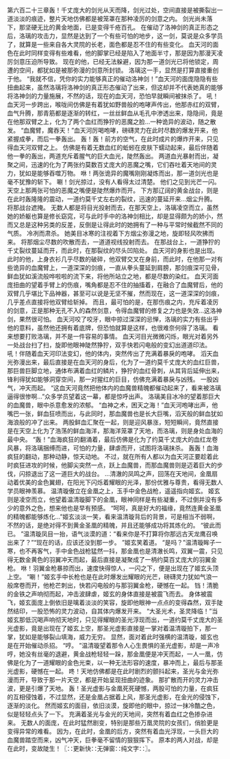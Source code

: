 第六百二十三章轰！千丈庞大的剑光从天而降，剑光过处，空间直接是被撕裂出一道淡淡的痕迹，整片天地仿佛都是被笼罩在那种凌厉的剑意之内。
剑光尚未落下，那坚硬无比的黄金地面，已是变得千疮百孔。
在催动了洛神剑的真正形态之后，洛璃的攻击力，显然是达到了一个有些可怕的地步，这一剑，莫说是众多学员了，就算是一些来自各大灵院的长老，面色都是忍不住的有些变化。
血天河的面色在此时同样变得有些难看，他的脚掌已经是陷入了地面半寸，那是因为那漫天凌厉剑意压迫所导致。
现在的他，已经无法躲避，因为那一道剑光已将他锁定，周遭的空间，都犹如是被那弥漫的剑意所封锁。
洛璃这一手，显然是打算直接重创于他。
“我就不信，凭你的实力能够真正的催动洛神剑！”血天河的面庞隐隐有些扭曲起来，虽然洛璃将洛神剑的真正形态催动了出来，但这却并不代表她真的能够将洛神剑的力量施展，不然的话，现在的血天河，恐怕早就瞬间被抹杀了。
吼！血天河一步跨出，喉咙间仿佛是有着犹如野兽般的咆哮声传出，他那赤红的双臂，血气升腾，那青筋都是逐渐的转红，一丝丝鲜血从毛孔中渗透出来，隐隐间，竟是在他那双臂之上，化为了两个血红而狰狞的恶魔之脸...一种诡异的波动，随之散发。
“血魔臂，魔吞天！”血天河厉喝咆哮，磅礴灵力在此时尽数的爆发开来，他紧握成拳，而后一拳轰出。
轰！轰！前方的空气，在此时成片的爆炸开来，只见得血天河双臂之上。
仿佛是有着无数血红的蚯蚓在皮肤下蠕动起来，最后伴随着他一拳的轰出，两道充斥着腥气的巨大血光，陡然轰出。
两道血光暴射而出，凝聚之间，迅速的化为了两张约莫数百丈庞大的恶魔之嘴，它们吞吐着天地间的灵力，犹如是能够吞噬万物。
咻！两张诡异的魔嘴刚刚凝炼而出，那一道剑光也是毫不犹豫的斩下。
唰！剑光掠过，没有人看得太过清楚。
他们之见到光芒一闪。
天空上那两张可怕的恶魔之嘴便是陡然爆炸而开。
下方那辽阔的黄金战台，则是在此时轰隆隆的震动，一道约莫千丈左右的裂纹，迅速的蔓延开来...烟尘升腾。
将那战台遮掩。
无数人都是将目光投射而去，在那天空上，洛璃凌空而立，虽然她的娇躯也算是修长窈窕，可与此时手中的洛神剑相比，却是显得颇为的娇小，然而又总是这种另类的反差，反倒是让得此时的她拥有了一种与平常时候截然不同的气质。
冷冽而肃杀。
她美目冰寒的注视着下方烟尘弥漫之地，旋即轻风吹拂而来。
将那烟尘尽数的吹散而去，一道道视线投射而去。
在那战台上，一道狰狞的千丈裂纹蔓延而开，而此时，在那裂纹的尽头凹陷处。
血天河的身影也是出现。
此时的他，上身衣衫几乎尽数的破碎，他双臂交叉在身前，而此时，在他那一对有些诡异的血魔臂上，一道深深的剑痕，一直从拳头蔓延到肩膀，那剑痕深可见骨，鲜血犹如溪流般哗啦啦的流下来，将他所站立之地，都是尽数的染红。
血天河面庞扭曲的望着手臂上的伤痕，嘴角都是忍不住的抽搐着，在融合了血魔臂后，他的双臂几乎堪比下品神器，甚至可以说是无坚不摧，然而现在，这一道深深的剑痕，几乎差点直接将他双臂给斩掉。
而且，最可怕的是，在那伤痕之内，充斥着凌厉的剑意，正是那种无孔不入的森然剑意，令得血魔臂的修复之力也是失效...这洛神剑，果然很可怕。
血天河咬了咬牙，眼中掠过深深的忌惮，洛璃的实力有些出乎他的意料，虽然他还拥有着底牌，但恐怕就算是这样，也很难奈何得了洛璃。
看来想要打败洛璃，并不是一件容易的事情。
血天河目光微微闪烁，眼光对着另外一处战台扫了扫，旋即他眼神陡然狰狞，双手快若闪电般的变幻出道道印法。
吼！伴随着血天河印法变幻，他的体内，突然传出了充满着暴戾的咆哮。
滔天血光弥漫出来，最后直接是在血天河的身后，化为了一道约莫千丈庞大的血红巨兽，那巨兽巨脚立地，通体布满着血红的鳞片，狰狞的血红骨刺，从其背后延伸出来，锋利得犹如能够洞穿空间，那一对猩红的巨目，仿佛充满着暴戾与凶残。
一股凶气，冲天而起。
“这血天河竟然把他体内的血魔兽精魄都催动起来了，看来被洛璃逼得很惨啊...”众多学员望着这一幕，都是惊呼出声。
洛璃美目冰冷的望着那巨大的血魔兽，眼中杀意愈发的浓郁。
“血神之术，困天之海！”血天河咆哮出声，他嘴巴一张，鲜血狂喷而出，与此同时，那血魔兽也是长大巨嘴，滔天般的鲜血犹如海浪般的冲了出来。
两股鲜血汇聚在一起，则是迎风暴涨，短短瞬间，竟然直接是在天空上化为了浩荡的鲜血海洋，那海洋笼罩了天地，而洛璃，则是身处血海的最中央。
“轰！”血海疯狂的翻涌着，最后仿佛是化为了约莫千丈庞大的血红龙卷风暴，将洛璃捆缚而进，可怕的力量，肆虐而开，试图将洛璃抹杀。
轰轰！血海疯狂的翻动，那种动静，惊天动地。
不过，就在所有人都以为血天河正要趁着此时疯狂进攻的时候，他脚尖突然一点，跃上血魔兽，而那血魔兽则是迈着巨大的步伐，闪掠退出了这一道巨大的战台。
...清澈的凤鸣之声，回荡在天地间，金凰扇动着优美的金色翼翅，在阳光下闪烁着耀眼的光泽，那份优雅与尊贵，看得无数人学员眼神羡慕。
温清璇傲立在金凰之上，玉手中金色战枪，遥遥指向姬玄。
姬玄则是凌空而立，他望着温清璇脚下的金凰，眼神同样是有些凝重，不过倒并没有多少的意外之色，想来他也是早有预感。
“呵呵，真是好大的福缘，竟然连黄金圣凰的精魄都能够炼化...”姬玄淡淡一笑，看来温清璇背后的背景，可是相当不弱啊，不然的话，是绝对得不到黄金圣凰的精魄，并且还能够成功将其炼化的。
“彼此而已。
”温清璇凤目一抬，语气淡漠的道：“看来你是不打算将你那远古天龙鹰召唤出来了？”“现在的话，应该还没到那一步。
”姬玄笑着道。
“是吗？”温清璇眸子一寒，也不再客气，手中金色战枪猛然一抖，那金凰也是清澈长鸣，双翼一震，只见得无数金黄色的羽翼冲天而起，最后直接是凝聚成了一柄约莫百丈庞大的羽翼金枪。
咻！羽翼金枪暴掠而出，速度快得惊人，一闪之下，便是出现在了姬玄头顶上空。
“唰！”姬玄手中长枪也是在此时爆发出耀眼的光芒，磅礴灵力犹如气浪一般席卷而开，他枪芒刺出，快若闪电般的与那羽翼金枪，硬憾在一起。
铛！清脆的金铁之声响彻而起，冲击波肆虐，姬玄的身体直接是被震飞而去。
身体被震飞，姬玄面庞上倒依旧是噙着淡淡的笑容，旋即他眼神一点点的变得森然，双手陡然结印，一股恐怖的灵力波动，自其体内爆发开来。
“大圣光术，圣灵降临！”当姬玄那低沉喝声响彻天地时，只见得耀眼的圣光浮现而出，一道约莫千丈庞大的圣光虚影，竟是出现在了姬玄上空，那圣光虚影直接是一掌对着温清璇拍下，那一掌，犹如是能够裂山填海，威力无穷。
显然，面对着此时强横的温清璇，姬玄也是在开始催动杀招。
“哼。
”温清璇望着那令人心生畏惧的圣光虚影，却是一声冷哼，她没有丝毫的退避，黄金战枪轻轻一跺，那金凰便是冲天而起，一人一凰，仿佛是化为了一道耀眼的金色光束，以一种无法形容的速度，暴冲而上，最后与那圣光虚影，硬憾在一起。
咚！天地仿佛都是在此时剧烈的颤抖起来，圣光与金光弥漫而开，导致于那一片天空，都是开始呈现扭曲的迹象。
那扩散而开的灵力冲击波，更是引爆了天地。
轰！圣光虚影与金凰死死硬憾，两股可怕的力量，在疯狂的互相侵蚀着，不过显然，还是金凰占据着上风，那圣光虚影，在金光的侵蚀下，逐渐的淡化。
然而姬玄的面目，依旧淡漠，旋即他的眼中，掠过一抹冷酷之色，似是轻轻点头了一下。
充满着圣光与金光的天地间，突然有着血红之色掺杂进来。
无数人的面庞，在此时猛然剧变，特别是那些万凰灵院的女孩们，俏脸更是变得异常的难看。
因为，在此时，金凰的后方，突然有着血光浮现，一头巨大的血魔兽踏空而来，凶气冲天，巨拳毫不留情的狠狠挥下。
原本的两人对战，却是在此时，变故陡生！〖∷更新快∷无弹窗∷纯文字∷〗。
